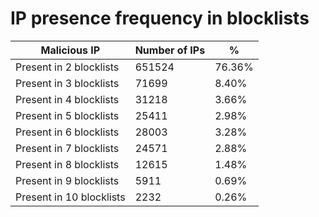 # IP presence frequency in blocklists
| Malicious IP | Number of IPs | % |
|----|----|----|
| Present in 2 blocklists | 651524 | 76.36% |
| Present in 3 blocklists | 71699 | 8.40% |
| Present in 4 blocklists | 31218 | 3.66% |
| Present in 5 blocklists | 25411 | 2.98% |
| Present in 6 blocklists | 28003 | 3.28% |
| Present in 7 blocklists | 24571 | 2.88% |
| Present in 8 blocklists | 12615 | 1.48% |
| Present in 9 blocklists | 5911 | 0.69% |
| Present in 10 blocklists | 2232 | 0.26% |
